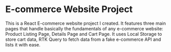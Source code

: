  # E-commerce Website Project

This is a React E-commerce website project I created. It features three main pages that handle basically the fundamentals of any e-commerce website: Product Listing Page, Details Page and Cart Page. It uses Local Storage to store cart data, RTK Query to fetch data from a fake e-commerce API and lists it with ease.
